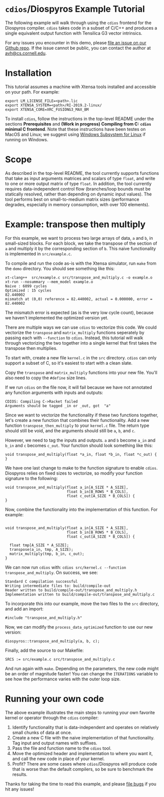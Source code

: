 # `cdios`/Diospyros Example Tutorial

The following example will walk through using the `cdios` frontend for the
Diospyros compiler. `cdios` takes code in a subset of C/C++ and produces a
single equivalent output function with Tensilica G3 vector intrinsics.

For any issues you encounter in this demo, please [file an issue on our Github repo][issue].
If the issue cannot be public, you can contact the author at avh@cs.cornell.edu.

# Installation

This tutorial assumes a machine with Xtensa tools installed and accessible on
your path. For example:
```
export LM_LICENSE_FILE=<path>.lic
export XTENSA_SYSTEM=<path>/RI-2019.2-linux/
export XTENSA_CORE=XRC_FUSIONG3_MAX_BM
```

To install `cdios`, follow the instructions in the top-level README under the sections
**Prerequisites** and **(Work in progress) Compiling from C: `cdios` minimal
 C frontend**. Note that these instructions have been testes on MacOS and Linux;
 we suggest using [Windows Subsystem for Linux][wsl] if running on Windows.

# Scope

As described in the top-level README, the tool currently supports functions that
take as input arguments matrices and scalars of type `float`, and write to one
or more output matrix of type `float`. In addition, the tool currently requires
data-independent control flow (branches/loop bounds must be statically resolved,
rather than depending on dynamic input values). The tool performs best on small-to-medium
matrix sizes (performance degrades, especially in memory consumption, with over 100 elements).

# Example: transpose then multiply

For this example, we want to process two large arrays of data, `a` and `b`, in
small-sized blocks. For each block, we take the transpose of the section of `a`
and multiply it by the corresponding section of `b`. This naive functionality
is implemented in `src/example.c`.

To compile and run the code as-is with the Xtensa simulator, run `make` from
the `demo` directory. You should see something like this:
```
xt-clang++  src/example.c src/transpose_and_multiply.c -o example.o
xt-run --nosummary --mem_model example.o
Naive : 6099 cycles
Optimized : 15 cycles
82.440002
mismatch at (0,0) reference = 82.440002, actual = 0.000000, error = 82.440002
```
The mismatch error is expected (as is the very low cycle count), because we haven't implemented the optimized
version yet.

There are multiple ways we can use `cdios` to vectorize this code. We could
vectorize the `transpose` and `matrix_multiply` functions seperately by passing
each with `--function` to `cdios`. Instead, this tutorial will walk through
vectorizing the two together into a single kernel that first takes the transpose
then multiplies.

To start with, create a new file `kernel.c` in the `src` directory. `cdios` can
only support a subset of C, so it's easiest to start with a clean slate.

Copy the `transpose` and `matrix_multiply` functions into your new file. You'll
also need to copy the `#define` size lines.


If we
run `cdios` on the file now, it will fail because we have not annotated any
function arguments with inputs and outputs:
```
CDIOS: Compiling C->Racket failed
Arguments should be tagged _in or _out, got  "a"
```

Since we want to vectorize the functionality if these two functions together,
let's create a new function that combines their functionality. Add a new function
`transpose_then_multiply` to your `kernel.c` file. The return type should still be
void, and the arguments should still be `a`, `b`, and `c`.

However, we need to tag the inputs and outputs. `a` and `b` become `a_in` and
 `b_in` and `c` becomes `c_out`. Your function should look something like this:
```
void transpose_and_multiply(float *a_in, float *b_in, float *c_out) {
}
```

We have one last change to make to the function signature to enable `cdios`.
Diospyros relies on fixed sizes to vectorize, so modify your function signature
to the following:
```
void transpose_and_multiply(float a_in[A_SIZE * A_SIZE],
                            float b_in[B_ROWS * B_COLS],
                            float c_out[A_SIZE * B_COLS]) {
}
```

Now, combine the functionality into the implementation of this function. For example:
```

void transpose_and_multiply(float a_in[A_SIZE * A_SIZE],
                            float b_in[B_ROWS * B_COLS],
                            float c_out[A_SIZE * B_COLS]) {

  float tmp[A_SIZE * A_SIZE];
  transpose(a_in, tmp, A_SIZE);
  matrix_multiply(tmp, b_in, c_out);
}
```

We can now run `cdios` with: `cdios src/kernel.c --function transpose_and_multiply`. On success, we see:
```
Standard C compilation successful
Writing intermediate files to: build/compile-out
Header written to build/compile-out/transpose_and_multiply.h
Implementation written to build/compile-out/transpose_and_multiply.c
```

To incorporate this into our example, move the two files to the `src` directory, and add an import:
```
#include "transpose_and_multiply.h"
```

Now, we can modify the `process_data_optimized` function to use our new version:
```
diospyros::transpose_and_multiply(a, b, c);
```

Finally, add the source to our Makefile:
```
SRCS := src/example.c src/transpose_and_multiply.c
```

And run again with `make`. Depending on the parameters, the new code might be
an order of magnitude faster! You can change the `ITERATIONS` variable to see
how the performance varies with the outer loop size.

# Running your own code

The above example illustrates the main steps to running your own favorite
kernel or operator through the `cdios` compiler:
1. Identify functionality that is data-independent and operates on relatively
small chunks of data at once.
2. Create a new C file with the naive implementation of that functionality. Tag
input and output names with suffixes.
3. Pass the file and function name to the `cdios` tool.
4. Move the optimized header and implementation to where you want it, and call
the new code in place of your kernel.
5. Profit? There are some cases where `cdios`/Diospyros will produce code that
is worse than the default compilers, so be sure to benchmark the results.

Thanks for taking the time to read this example, and please [file bugs][issue] if you hit any issues!

[issue]: https://github.com/cucapra/diospyros/issues/new
[wsl]: https://docs.microsoft.com/en-us/windows/wsl/install-win10
